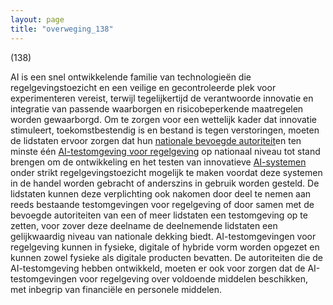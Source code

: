 ```yaml
---
layout: page
title: "overweging_138"
---
```


(138)

AI is een snel ontwikkelende familie van technologieën die regelgevingstoezicht en een veilige en gecontroleerde plek voor experimenteren vereist, terwijl tegelijkertijd de verantwoorde innovatie en integratie van passende waarborgen en risicobeperkende maatregelen worden gewaarborgd. Om te zorgen voor een wettelijk kader dat innovatie stimuleert, toekomstbestendig is en bestand is tegen verstoringen, moeten de lidstaten ervoor zorgen dat hun [nationale bevoegde autoriteit](a3.md#^natbau)en ten minste één [AI-testomgeving voor regelgeving](a3.md#^sandbox) op nationaal niveau tot stand brengen om de ontwikkeling en het testen van innovatieve [AI-systemen](a3.md#^ai-systeem) onder strikt regelgevingstoezicht mogelijk te maken voordat deze systemen in de handel worden gebracht of anderszins in gebruik worden gesteld. De lidstaten kunnen deze verplichting ook nakomen door deel te nemen aan reeds bestaande testomgevingen voor regelgeving of door samen met de bevoegde autoriteiten van een of meer lidstaten een testomgeving op te zetten, voor zover deze deelname de deelnemende lidstaten een gelijkwaardig niveau van nationale dekking biedt. AI-testomgevingen voor regelgeving kunnen in fysieke, digitale of hybride vorm worden opgezet en kunnen zowel fysieke als digitale producten bevatten. De autoriteiten die de AI-testomgeving hebben ontwikkeld, moeten er ook voor zorgen dat de AI-testomgevingen voor regelgeving over voldoende middelen beschikken, met inbegrip van financiële en personele middelen.